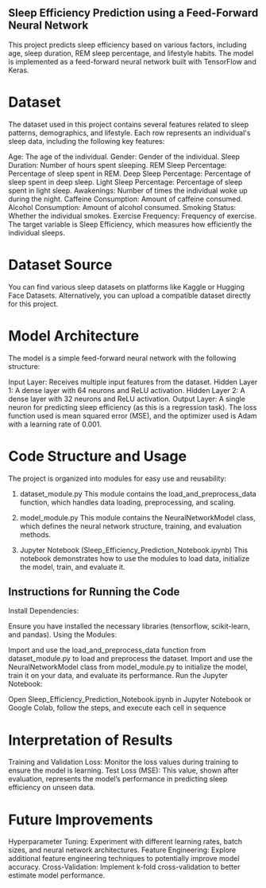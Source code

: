 ## Sleep Efficiency Prediction using a Feed-Forward Neural Network
This project predicts sleep efficiency based on various factors, including age, sleep duration, REM sleep percentage, and lifestyle habits. The model is implemented as a feed-forward neural network built with TensorFlow and Keras.

# Dataset
The dataset used in this project contains several features related to sleep patterns, demographics, and lifestyle. Each row represents an individual's sleep data, including the following key features:

Age: The age of the individual.
Gender: Gender of the individual.
Sleep Duration: Number of hours spent sleeping.
REM Sleep Percentage: Percentage of sleep spent in REM.
Deep Sleep Percentage: Percentage of sleep spent in deep sleep.
Light Sleep Percentage: Percentage of sleep spent in light sleep.
Awakenings: Number of times the individual woke up during the night.
Caffeine Consumption: Amount of caffeine consumed.
Alcohol Consumption: Amount of alcohol consumed.
Smoking Status: Whether the individual smokes.
Exercise Frequency: Frequency of exercise.
The target variable is Sleep Efficiency, which measures how efficiently the individual sleeps.

# Dataset Source
You can find various sleep datasets on platforms like Kaggle or Hugging Face Datasets. Alternatively, you can upload a compatible dataset directly for this project.

# Model Architecture
The model is a simple feed-forward neural network with the following structure:

Input Layer: Receives multiple input features from the dataset.
Hidden Layer 1: A dense layer with 64 neurons and ReLU activation.
Hidden Layer 2: A dense layer with 32 neurons and ReLU activation.
Output Layer: A single neuron for predicting sleep efficiency (as this is a regression task).
The loss function used is mean squared error (MSE), and the optimizer used is Adam with a learning rate of 0.001.

# Code Structure and Usage
The project is organized into modules for easy use and reusability:

 1. dataset_module.py
This module contains the load_and_preprocess_data function, which handles data loading, preprocessing, and scaling.

2. model_module.py
This module contains the NeuralNetworkModel class, which defines the neural network structure, training, and evaluation methods.

3. Jupyter Notebook (Sleep_Efficiency_Prediction_Notebook.ipynb)
This notebook demonstrates how to use the modules to load data, initialize the model, train, and evaluate it.

## Instructions for Running the Code
Install Dependencies:

Ensure you have installed the necessary libraries (tensorflow, scikit-learn, and pandas).
Using the Modules:

Import and use the load_and_preprocess_data function from dataset_module.py to load and preprocess the dataset.
Import and use the NeuralNetworkModel class from model_module.py to initialize the model, train it on your data, and evaluate its performance.
Run the Jupyter Notebook:

Open Sleep_Efficiency_Prediction_Notebook.ipynb in Jupyter Notebook or Google Colab, follow the steps, and execute each cell in sequence

# Interpretation of Results
Training and Validation Loss: Monitor the loss values during training to ensure the model is learning.
Test Loss (MSE): This value, shown after evaluation, represents the model’s performance in predicting sleep efficiency on unseen data.
# Future Improvements
Hyperparameter Tuning: Experiment with different learning rates, batch sizes, and neural network architectures.
Feature Engineering: Explore additional feature engineering techniques to potentially improve model accuracy.
Cross-Validation: Implement k-fold cross-validation to better estimate model performance.



